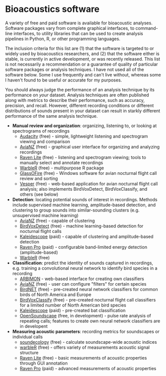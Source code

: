 # Bioacoustics software

A variety of free and paid software is available for bioacoustic analyses. Software packages vary from complete graphical interfaces, to command-line interfaces, to utility libraries that can be used to create analysis pipelines in Python, R, or other programming languages. 

The inclusion criteria for this list are (1) that the software is targeted to or widely used by bioacoustics researchers, and (2) that the software either is stable, is currently in active development, or was recently released. This list is not necessarily a recommendation or a guarantee of quality of particular software packages or analysis techniques. I have not used all of the software below. Some I use frequently and can't live without, whereas some I haven't found to be useful or accurate for my purposes.

You should always judge the performance of an analysis technique by its performance on *your* dataset. Analysis techniques are often published along with metrics to describe their performance, such as accuracy, precision, and recall. However, different recording conditions or different distributions of sounds present in your dataset can result in starkly different performance of the same analysis technique.

* **Manual review and organization**: organizing, listening to, or looking at spectrograms of recordings
    * [Audacity](https://www.audacityteam.org/) (free) - simple, lightweight listening and spectrogram viewing and comparison
    * [AviaNZ](http://www.avianz.net/index.php) (free) - graphical user interface for organizing and analyzing recordings
    * [Raven Lite](https://ravensoundsoftware.com/software/raven-lite/) (free) - listening and spectrogram viewing; tools to manually select and annotate recordings
    * [WarbleR](https://marce10.github.io/warbleR/) (free) - multipurpose R package
    * [GlassOFire](http://www.oldbird.org/glassofire.htm) (free) - Windows software for avian nocturnal flight call review and sorting
    * [Vesper](https://github.com/HaroldMills/Vesper) (free) - web-based application for avian nocturnal flight call analysis; also implements BirdVoxDetect, BirdVoxClassify, and others (see below)
* **Detection**: locating potential sounds of interest in recordings. Methods include supervised machine learning, amplitude-based detection, and clustering to group sounds into similar-sounding clusters (e.g. unsupervised machine learning)
    * [AviaNZ](http://www.avianz.net/index.php) (free) - capable of clustering
    * [BirdVoxDetect](https://github.com/BirdVox/birdvoxdetect) (free) - machine learning-based detection for nocturnal flight calls
    * [Kaleidescope](https://www.wildlifeacoustics.com/products/kaleidoscope-pro) (paid) - capable of clustering and amplitude-based detection
    * [Raven Pro](https://ravensoundsoftware.com/software/raven-pro) (paid) - configurable band-limited energy detection (amplitude-based)
    * [WarbleR](https://marce10.github.io/warbleR/) (free)
* **Classification**: predict the identity of sounds captured in recordings, e.g. training a convolutional neural network to identify bird species in a recording
    * [ARBIMON](https://arbimon.sieve-analytics.com/) - web-based interface for creating own classifiers
    * [AviaNZ](http://www.avianz.net/index.php) (free) - user can configure "filters" for certain species
    * [BirdNET](https://github.com/kahst/BirdNET) (free) - pre-created neural network classifiers for common birds of North America and Europe
    * [BirdVoxClassify](https://github.com/BirdVox/birdvoxclassify) (free) - pre-created nocturnal flight call classifiers for a limited number of North American bird species
    * [Kaleidescope](https://www.wildlifeacoustics.com/products/kaleidoscope-pro) (paid) - pre-created bat classification
    * [OpenSoundscape](https://github.com/ktizeslab/opensoundscape) (free, in development) - pulse rate analysis of repeating calls; features to create own neural network classifiers are in developent
* **Measuring acoustic parameters**: recording metrics for soundscapes or individual calls
    * [soundecology](https://cran.r-project.org/web/packages/soundecology/vignettes/intro.html) (free) - calculate soundscape-wide acoustic indices
    * [warbleR](https://marce10.github.io/warbleR/) (free) - offers variety of measurements acoustic signal structure
    * [Raven Lite](https://ravensoundsoftware.com/software/raven-lite/) (free) - basic measurements of acoustic properties through GUI annotation
    * [Raven Pro](https://ravensoundsoftware.com/software/raven-pro) (paid) - advanced measurements of acoustic properties
